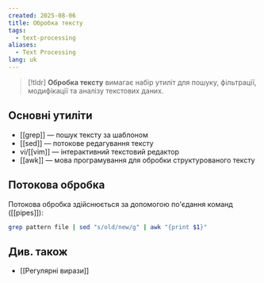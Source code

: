 ```yaml
---
created: 2025-08-06
title: Обробка тексту
tags:
  - text-processing
aliases:
  - Text Processing
lang: uk
---
```


> [!tldr]
> **Обробка тексту** вимагає набір утиліт для пошуку, фільтрації, модифікації та аналізу текстових даних.

## Основні утиліти

- [[grep]] — пошук тексту за шаблоном
- [[sed]] — потокове редагування тексту
- vi/[[vim]] — інтерактивний текстовий редактор
- [[awk]] — мова програмування для обробки структурованого тексту

## Потокова обробка

Потокова обробка здійснюється за допомогою по'єдання команд ([[pipes]]):

```bash
grep pattern file | sed "s/old/new/g" | awk "{print $1}"
```

## Див. також

- [[Регулярні вирази]]

